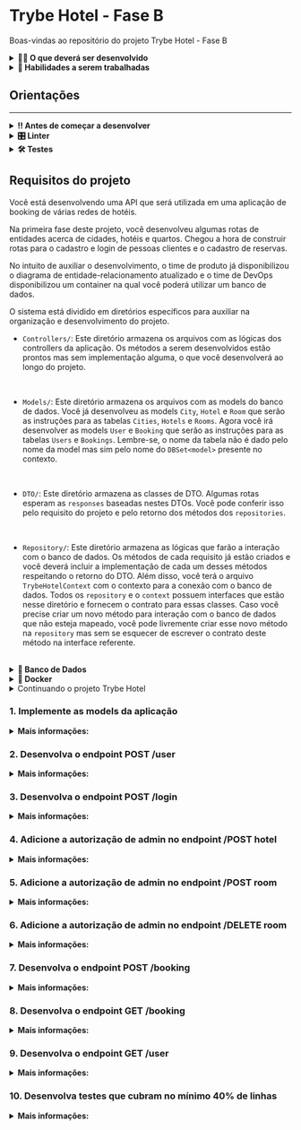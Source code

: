 # Trybe Hotel - Fase B

Boas-vindas ao repositório do projeto Trybe Hotel - Fase B
  
<details>
<summary><strong>🧑‍💻 O que deverá ser desenvolvido</strong></summary>

A empresa começou a desenvolver um software de booking de várias redes de hotéis.
Sua missão é continuar o desenvolvimento dessa API criando rotas de autenticação, adicionando segurança a rotas previamente criadas e criando rotas seguras.
(Aplicação desenvolvida durante o curso da eletiva de C# na Trybe).

</details>
  
<details>
  <summary><strong>📝 Habilidades a serem trabalhadas </strong></summary>

- Entender do funcionamento do ASP.NET e como ele se integra ao C#.
- Criar rotas de autenticação usando tokens JWT.
- Criar políticas de autorização.
- Utilizar políticas de autorização em rotas seguras.


</details>


## Orientações
---

<details>
  <summary><strong>‼️ Antes de começar a desenvolver</strong></summary><br />

  1. Clone o repositório

  2. Instale as dependências
  
  - Entre na pasta `src/`.
  - Execute o comando: `dotnet restore`.
  
  3. Crie uma branch a partir da branch `master`

  4. Adicione as mudanças ao _stage_ do Git e faça um `commit`

  5. Adicione a sua branch com o novo `commit` ao repositório remoto
    
  6. Crie um novo `Pull Request` _(PR)_

</details>


<details>
  <summary><strong>🎛 Linter</strong></summary><br />

  Usaremos o [NetAnalyzer](https://docs.microsoft.com/pt-br/dotnet/fundamentals/code-analysis/overview) para fazer a análise estática do seu código.

  Este projeto já vem com as dependências relacionadas ao _linter_ configuradas no arquivo `.csproj`.

  O analisador já é instalado pelo plugin da `Microsoft C#` no `VSCode`. Para isso, basta fazer o download do [plugin](https://marketplace.visualstudio.com/items?itemName=ms-dotnettools.csharp) e instalá-lo.
</details>

<details>
  <summary><strong>🛠 Testes</strong></summary><br />

  O .NET já possui sua própria plataforma de testes.
  
  Este projeto já vem configurado e com suas dependências.

  ### Executando todos os testes

  Para executar os testes com o .NET, execute o comando dentro do diretório do seu projeto `src`!

  ```
  dotnet test
  ```

  ### Executando um teste específico

  Para executar um teste específico, basta executar o comando `dotnet test --filter Name~TestMethod1`.

  :warning: **Importante:** o comando irá executar testes cujo nome contém `TestMethod1`.

  :warning: **O avaliador automático não necessariamente avalia seu projeto na ordem em que os requisitos aparecem no readme. Isso acontece para deixar o processo de avaliação mais rápido. Então, não se assuste se isso acontecer, ok?**

  ### Outras opções para testes
  - Algumas opções que podem lhe ajudar são:
    -  `-?|-h|--help`: exibe a descrição completa de como utilizar o comando.
    -  `-t|--list-tests`: lista todos os testes, ao invés de executá-los.
    -  `-v|--verbosity <LEVEL>`: define o nível de detalhe na resposta dos testes.
      - `q | quiet`
      - `m | minimal`
      - `n | normal`
      - `d | detailed`
      - `diag | diagnostic`
      - Exemplo de uso: 
         ```
           dotnet test -v diag
         ```
         ou
         ```            
           dotnet test --verbosity=diagnostic
         ``` 
</details>

## Requisitos do projeto

Você está desenvolvendo uma API que será utilizada em uma aplicação de booking de várias redes de hotéis.

Na primeira fase deste projeto, você desenvolveu algumas rotas de entidades acerca de cidades, hotéis e quartos. Chegou a hora de construir rotas para o cadastro e login de pessoas clientes e o cadastro de reservas.

No intuito de auxiliar o desenvolvimento, o time de produto já disponibilizou o diagrama de entidade-relacionamento atualizado e o time de DevOps disponibilizou um container na qual você poderá utilizar um banco de dados.

O sistema está dividido em diretórios específicos para auxiliar na organização e desenvolvimento do projeto.

- `Controllers/`: Este diretório armazena os arquivos com as lógicas dos controllers da aplicação. Os métodos a serem desenvolvidos estão prontos mas sem implementação alguma, o que você desenvolverá ao longo do projeto.
<br />

- `Models/`: Este diretório armazena os arquivos com as models do banco de dados. Você já desenvolveu as models `City`, `Hotel` e `Room` que serão as instruções para as tabelas `Cities`, `Hotels` e `Rooms`. Agora você irá desenvolver as models `User` e `Booking` que serão as instruções para as tabelas `Users` e `Bookings`. Lembre-se, o nome da tabela não é dado pelo nome da model mas sim pelo nome do `DBSet<model>` presente no contexto.
<br />

- `DTO/`: Este diretório armazena as classes de DTO. Algumas rotas esperam as `responses` baseadas nestes DTOs. Você pode conferir isso pelo requisito do projeto e pelo retorno dos métodos dos `repositories`.
<br />

- `Repository/`: Este diretório armazena as lógicas que farão a interação com o banco de dados. Os métodos de cada requisito já estão criados e você deverá incluir a implementação de cada um desses métodos respeitando o retorno do DTO. Além disso, você terá o arquivo `TrybeHotelContext` com o contexto para a conexão com o banco de dados. Todos os `repository` e o `context` possuem interfaces que estão nesse diretório e fornecem o contrato para essas classes. Caso você precise criar um novo método para interação com o banco de dados que não esteja mapeado, você pode livremente criar esse novo método na `repository` mas sem se esquecer de escrever o contrato deste método na interface referente.
<br />

<details id='der'>
  <summary><strong>🎲 Banco de Dados</strong></summary>
  <br/>

  Para o desenvolvimento, o time de produto disponibilizou um *Diagrama de Entidade-Relacionamento (DER)* para construir a modelagem do banco de dados. Com essa imagem você já consegue saber:
  - Como nomear suas tabelas e colunas;
  - Quais são os tipos de suas colunas;
  - Relações entre tabelas.

    ![banco de dados](img/der.png)

  O diagrama infere 05 tabelas:
  - ***Cities***: tabela que armazenará um conjunto de cidades nas quais os hotéis estão localizados (já desenvolvida).
  - ***Hotels***: tabela que armazenará os hotéis da nossa aplicação. Note que informamos o `CityId`, atributo que armazenará o id da cidade (já desenvolvida).
  - ***Rooms***: tabela que armazenará os quartos de cada hotel da nossa aplicação. Note que informamos o `HotelId`, atributo que armazenará o id do hotel (já desenvolvida).
  - ***Users***: tabela que armazenará as pessoas usuárias do sistema.
  - ***Bookings***: tabela que armazenará as reservas de quartos de hotéis. Note que informamos os atributos `UserId`, que armazenará o id da pessoa usuária e `RoomId`, que armazenará o id do quarto reservado.

  Acerca dos relacionamentos, pelo diagrama de entidade-relacionamento temos:
  - Uma cidade pode ter vários hotéis.
  - Um hotel pode ter vários quartos.
  - Uma pessoa usuária pode ter várias reservas.
  - Um quarto pode ter várias reservas.

  ⚠️ **Você poderá criar migrations para visualizar o banco de dados**

</details>

<details>
<summary><strong>🐳 Docker</strong></summary><br />

Para auxiliar no desenvolvimento, este projeto possui um arquivo do docker compose para subir um serviço do banco de dados `Azure Data Studio`. Este banco de dados possui a mesma arquitetura do `SQL Server`.

Para subir o serviço, utilize o comando:

```shell
docker-compose up -d --build
```

Para conectar ao seu sistema de gerenciamento de banco de dados, utilize as seguintes credenciais:

- `Server`: localhost
- `User`: sa
- `Password`: TrybeHotel12!
- `Database`: TrybeHotel
- `Trust server certificate`: true

Para criar o contexto do banco de dados na sua aplicação, utilize como connection string:

```csharp
var connectionString = "Server=localhost;Database=TrybeHotel;User=SA;Password=TrybeHotel12!;TrustServerCertificate=True";
```

⚠️ ** Essa connection string poderá ser utilizada no requisito 1 **

</details>

<details id='refatorando'>
  <summary>Continuando o projeto Trybe Hotel</summary>

Você já iniciou o projeto da nossa aplicação e portanto, todas as funcionalidades podem ser trazidas para não duplicar o funcionamento. Isso será muito importante, especialmente no que diz respeito ao banco de dados. Algumas models do seu banco de dados anterior serão referenciadas nas models agora, portanto, vamos trazer as funcionalidades anteriores.

Mas como fazemos isso:

Após clonar o repositório deste projeto, apenas copie e cole as funcionalidades que você construiu anteriormente:

- `Controllers`: copie todos os arquivos do diretório `Controllers` do projeto anterior e cole no diretório `Controllers` deste projeto.
- `Dto`: copie todos os arquivos do diretório `Dto` do projeto anterior e cole no diretório `Dto` deste projeto.
- `Models`: copie os arquivos referentes às models `City`, `Hotel` e `Room` do projeto anterior e cole no diretório `Models` deste projeto.
- `Repository`: copie os arquivos `CityRepository`, `RoomRepository` e `HotelRepository` do projeto anterior e cole no diretório `Repository` deste projeto. Não copie as interfaces. Para o arquivo `TrybeHotelContext`, não o substitua. Apenas adicione os `DBSets` e implemente os métodos `OnConfiguring()` e `OnModelCreating()`.
- `Migrations`: Se você possui um diretório de migrations, significa que você criou migrations no projeto anterior. Não copie este diretório e crie migrations novas porque a instância do banco de dados no container não será o mesmo.
- `Testes`: No projeto de testes, você pode copiar a funcionalidade do arquivo `src/TrybeHotel.Test/IntegrationTest.cs`.

</details>


### 1. Implemente as models da aplicação

<details>
  <summary><strong>Mais informações:</strong></summary>

  Implemente os arquivos do diretório `/src/TrybeHotel/Models/`

  <details>
    <summary>Implemente as models do projeto anterior</summary>

  Você pode copiar todas as models do projeto anterior.

  Siga as instruções da seção [Continuando o projeto Trybe hotel](#refatorando)

  </details>

  <details>
    <summary>Implemente a model <code>User</code></summary>
    <br />
User representará as pessoas usuárias da aplicação e deverá conter os seguintes campos:

- `UserId`: Chave primária (int)
- `Name`: string
- `Email`: string
- `Password`: string
- `UserType`: string 

Cada pessoa usuária tem várias reservas. A propriedade de navegação para `Booking` deve se chamar `Bookings` (anulável).

O atributo `UserType`, no futuro, receberá os valores `admin` ou `client` e representará a nossa autorização.

Em caso de dúvidas, consulte o [diagrama de entidade-relacionamento](#der)
  </details>

  <details>
    <summary>Implemente a model <code>Booking</code></summary>
    <br />
Booking representará as reservas da aplicação e deverá conter os seguintes campos:

- `BookingId`: Chave primária (int)
- `CheckIn`: Datetime (data da entrada)
- `CheckOut`: Datetime (data de saída)
- `GuestQuant`: int (número de hóspedes no quarto)
- `UserId`: int (chave estrangeira que representa a pessoa usuária que está reservando o quarto) 
- `RoomId`: int (chave estrangeira que representa o quarto que está sendo reservado) 

Cada reserva tem uma pessoa usuária. A propriedade de navegação para `User` deve se chamar `User` (anulável).
Cada reserva tem um quarto. A propriedade de navegação para `Room` deve se chamar `Room` (anulável).

Em caso de dúvidas, consulte o [diagrama de entidade-relacionamento](#der)
  </details>
  
  <details>
    <summary>Implemente o contexto do banco de dados</summary>
    <br />

Finalize a implementação do contexto da aplicação no arquivo `src/TrybeHotel/Repository/TrybeHotelContext.cs`.

O contexto deverá ter todas as models da aplicação com os nomes `Cities`, `Hotels`, `Rooms`, `Users` e `Bookings`.

Faça um `override` do método `OnConfiguring` para o contexto se conectar ao seu banco de dados local.

Caso você queira executar o seu projeto para testar localmente, utilize o arquivo docker-compose.yml com um banco SqlServer. Caso você queira usar essa base, tenha o Docker e o docker-compose instalado na sua máquina!

Caso utilize este banco, configure a sua connectionString como:

```csharp
var connectionString = "Server=localhost;Database=TrybeHotel;User=SA;Password=TrybeHotel12!;TrustServerCertificate=True";
```

Você pode criar as tabelas do banco de dados atráves dos comandos `dotnet ef migrations add InitialCreate` e `dotnet ef database update`. Caso você execute esse comando, certifique-se de que o CLI do Entity Framework esteja instalado na sua máquina!
  </details>


<br />

**O que será testado:**

- Será testado que todas as models foram implementadas corretamente.
- Será testado que as models possuem as chaves primárias e estrangeiras necessárias.

</details>


### 2. Desenvolva o endpoint POST /user

<details>
  <summary><strong>Mais informações:</strong></summary>


- Este endpoint será responsável por inserir uma nova pessoa usuária.
- Implemente a lógica da sua controller no método `Add()` do arquivo `src/TrybeHotel/Controllers/UserController.cs`.
- Implemente a lógica de interação ao banco de dados no método `Add()` do arquivo `src/TrybeHotel/Repository/UserRepository.cs`.
- A sua repository retorna um tipo `UserDto` que deverá ser implementado no arquivo `src/TrybeHotel/Dto/UserDto.cs`. A sua classe de DTO deve seguir o formato da response da requisição. 
- O corpo da sua requisição deve seguir o tipo `UserDtoInsert` que deverá ser implementado no arquivo `src/TrybeHotel/Dto/UserDto.cs`. A sua classe de DTO deve seguir o formato da request da requisição. 

<br />

👀 **De olho na dica:** Monte o retorno do seu repository com os conhecimentos de `LINQ` e `DTO` já obtidos.
<br />

👀 **De olho na dica 2:** Para obter um único elemento de uma coleção, você pode obter o primeiro com o método `First()`. Exemplo: `coleção.First()`.

<br />

- O endpoint deve ser acessível através da URL `/user` e deve ser do tipo `POST`;
- O atributo `userType` deve ser salvo com o valor `client`.
- O corpo da requisição deve seguir o padrão abaixo

```json
{
	"Name":"Rebeca",
	"Email": "rebeca.santos@trybehotel.com",
	"Password": "123456"
}
```
  <details>
    <summary>Será testado que não é possível inserir uma pessoa usuária com e-mail repetido</summary>

- Caso o e-mail seja repetido, a pessoa usuária não deve ser cadastrada.
- A resposta deve ser o status `409`.
- O corpo da resposta deve seguir o formato abaixo:


```json
{
  "message": "User email already exists"
}
```

**O que será testado:**

- Será testado que o status de retorno será `409`.
- Será testado que o corpo da resposta segue o padrão esperado.

</details>

  <details>
    <summary>Será testado que é possível inserir uma pessoa usuária com sucesso</summary>

- Caso o e-mail não seja repetido, a pessoa usuária deve ser cadastrada com sucesso.
- A resposta deve ser o status `201`.
- O corpo da resposta deve seguir o formato abaixo:

```json

{
  "userId": 1,
	"Name":"Rebeca",
	"Email": "rebeca.santos@trybehotel.com",
	"userType": "client"
}
```

**O que será testado:**

- Será testado que, quando solicitada a requisição, a mesma insira no banco de dados e retorne de acordo com o modelo
- Será testado que o status de retorno será `201`.
- Será testado que o corpo da resposta segue o padrão esperado.
  </details>


 ⚠️ A partir da criação deste endpoint, você poderá utilizar o cadastro de pessoas usuárias. O sistema automaticamente cadastrará uma pessoa usuária `admin` com o e-mail `admin@admin.com` e senha `admin`. Você também pode alterar qualquer pessoa usuária para `admin` realizando um update no banco de dados com o comando `SQL`:

```sql
UPDATE Users SET UserType = 'admin' where UserId = 1
```

Substitua o número `1` pelo id da pessoa usuária que você deseja adicionar permissão de `admin`.


</details>

### 3. Desenvolva o endpoint POST /login

<details>
  <summary><strong>Mais informações:</strong></summary>


- Este endpoint será responsável por fazer um login.
- Implemente a lógica da sua controller no método `Login()` do arquivo `src/TrybeHotel/Controllers/LoginController.cs`.
- Implemente a lógica de interação ao banco de dados no método `lOGIN()` do arquivo `src/TrybeHotel/Repository/UserRepository.cs`.
- A sua repository retorna um tipo `UserDto` que deverá ser implementado no arquivo `src/TrybeHotel/Dto/UserDto.cs`. A sua classe de DTO deve seguir o formato da response da requisição. 
- O corpo da sua requisição deve seguir o tipo `LoginDto` que deverá ser implementado no arquivo `src/TrybeHotel/Dto/UserDto.cs`. A sua classe de DTO deve seguir o formato da request da requisição. 
- A lógica para criar o token pode ser implementada nos métodos `Generate` e `AddClaims` no arquivo `src/TrybeHotel/Services/TokenGenerator.cs`.
- Adicione em suas claims, uma claim com o tipo `ClaimType.Email` e o valor do e-mail da pessoa usuária.
- Caso a pessoa usuária seja do tipo `admin`, adicione em suas claims, uma claim com o tipo `ClaimType.Role` e o valor `admin`.

<br />

👀 **De olho na dica:** Monte o retorno do seu repository com os conhecimentos de `LINQ` e `DTO` já obtidos.
<br />

👀 **De olho na dica 2:** Para obter um único elemento de uma coleção, você pode obter o primeiro com o método `First()`. Exemplo: `coleção.First()`.


<br />

- O endpoint deve ser acessível através da URL `/login` e deve ser do tipo `POST`;
- O corpo da requisição deve seguir o padrão abaixo

```json
{
	"Email": "rebeca.santos@trybehotel.com",
	"Password": "123456"
}
```
  <details>
    <summary>Será testado que não é possível fazer login com credenciais erradas</summary>

Caso a combinação e-mail e senha não existam:
- A resposta deve ser o status `401`.
- O corpo da resposta deve seguir o formato abaixo:


```json
{
  "message": "Incorrect e-mail or password"
}
```

**O que será testado:**

- Será testado que o status de retorno será `401`.
- Será testado que o corpo da resposta segue o padrão esperado.

</details>

  <details>
    <summary>Será testado que é possível fazer login com sucesso</summary>

- Caso as credenciais estejam corretas:
- A resposta deve ser o status `200`.
- O corpo da resposta deve seguir o formato abaixo:

```json

{
  "token": "eyJhbGciOiJIUzI1NiIsInR5cCI6IkpXVCJ9.eyJyb2xlIjoiYWRtaW4iLCJlbWFpbCI6ImRhbmlsby5zaWx2YUBiZXRyeWJlLmNvbSIsIm5iZiI6MTY4ODQxMTIxMiwiZXhwIjoxNjg4NDk3NjEyLCJpYXQiOjE2ODg0MTEyMTJ9.q1cNj2_xspeQC6Uz1maV79P95hVtWH4Z7auZgOen-Qo",
}
```

**O que será testado:**

- Será testado que o status de retorno será `200`.
- Será testado que o corpo da resposta segue o padrão esperado.
  </details>

</details>


### 4. Adicione a autorização de admin no endpoint /POST hotel


<details>
  <summary><strong>Mais informações:</strong></summary>

  - Este endpoint já foi desenvolvido na fase anterior. Agora iremos apenas adicionar uma permissão de admin.

  Você pode copiar todas as controllers do projeto anterior.

  Siga as instruções da seção [Continuando o projeto Trybe hotel](#refatorando)

  - Crie uma política chamada `Admin` que requira a claim `ClaimType.Email` e a claim `ClaimType.Role` como `admin`.
  - Crie uma política chamada `Client` que requira a claim `ClaimType.Email`.
  - As políticas devem ser criadas no arquivo `src/TrybeHotel/Program.cs`.
  - A adição da autorização da política no controller deve ser feita no arquivo `src/TrybeHotel/Controllers/HotelController.cs`.

**O que será testado:**

- Será validado que é possível realizar as operações do endpoint com a autorização de admin.
- Será validado que o status será proibido caso o acesso não seja admin.
- Será validado que o status será não autorizado caso o acesso não exista.

</details>


### 5. Adicione a autorização de admin no endpoint /POST room

<details>
  <summary><strong>Mais informações:</strong></summary>

  - Este endpoint já foi desenvolvido na fase anterior. Agora iremos apenas adicionar uma permissão de admin.

  Você pode copiar todas as controllers do projeto anterior.

  Siga as instruções da seção [Continuando o projeto Trybe hotel](#refatorando)

  - Crie uma política chamada `Admin` que requira a claim `ClaimType.Email` e a claim `ClaimType.Role` como `admin`. Este é o mesmo desenvolvimento do requisito anterior. Caso já tenha feito, pule esta parte.
  - Crie uma política chamada `Client` que requira a claim `ClaimType.Email`. Este é o mesmo desenvolvimento do requisito anterior. Caso já tenha feito, pule esta parte.
  - As políticas devem ser criadas no arquivo `src/TrybeHotel/Program.cs`. Este é o mesmo desenvolvimento do requisito anterior. Caso já tenha feito, pule esta parte.
  - A adição da autorização da política no controller deve ser feita no arquivo `src/TrybeHotel/Controllers/RoomController.cs`.

**O que será testado:**

- Será validado que é possível realizar as operações do endpoint com a autorização de admin.
- Será validado que o status será proibido caso o acesso não seja admin.
- Será validado que o status será não autorizado caso o acesso não exista.

</details>


### 6. Adicione a autorização de admin no endpoint /DELETE room

<details>
  <summary><strong>Mais informações:</strong></summary>

  - Este endpoint já foi desenvolvido na fase anterior. Agora iremos apenas adicionar uma permissão de admin.

  Você pode copiar todas as controllers do projeto anterior.

  Siga as instruções da seção [Continuando o projeto Trybe hotel](#refatorando)

  - Crie uma política chamada `Admin` que requira a claim `ClaimType.Email` e a claim `ClaimType.Role` como `admin`. Este é o mesmo desenvolvimento do requisito anterior. Caso já tenha feito, pule esta parte.
  - Crie uma política chamada `Client` que requira a claim `ClaimType.Email`. Este é o mesmo desenvolvimento do requisito anterior. Caso já tenha feito, pule esta parte.
  - As políticas devem ser criadas no arquivo `src/TrybeHotel/Program.cs`. Este é o mesmo desenvolvimento do requisito anterior. Caso já tenha feito, pule esta parte.
  - A adição da autorização da política no controller deve ser feita no arquivo `src/TrybeHotel/Controllers/RoomController.cs`.

**O que será testado:**

- Será validado que é possível realizar as operações do endpoint com a autorização de admin.
- Será validado que o status será proibido caso o acesso não seja admin.
- Será validado que o status será não autorizado caso o acesso não exista.

</details>



### 7. Desenvolva o endpoint POST /booking

<details>
  <summary><strong>Mais informações:</strong></summary>


- Este endpoint será responsável por inserir uma nova reserva.
- Implemente a lógica da sua controller no método `Add()` do arquivo `src/TrybeHotel/Controllers/BookingController.cs`.
- Implemente a lógica de interação ao banco de dados no método `Add()` do arquivo `src/TrybeHotel/Repository/BookingRepository.cs`.
- A sua repository retorna um tipo `BookingResponse` que deverá ser implementado no arquivo `src/TrybeHotel/Dto/BookingDto.cs`. A sua classe de DTO deve seguir o formato da response da requisição. 
- O corpo da sua requisição deve seguir o tipo `BookingDtoInsert` que deverá ser implementado no arquivo `src/TrybeHotel/Dto/BookingDto.cs`. A sua classe de DTO deve seguir o formato da request da requisição. 
<br />

👀 **De olho na dica:** Monte o retorno do seu repository com os conhecimentos de `LINQ` e `DTO` já obtidos.
<br />

👀 **De olho na dica 2:** Para obter um único elemento de uma coleção, você pode obter o primeiro com o método `First()`. Exemplo: `coleção.First()`.

<br />

- O endpoint deve ser acessível através da URL `/booking` e deve ser do tipo `POST`;
- O endpoint deve ter autorização para a Política `Client` (desenvolvida nos requisitos 4, 5 ou 6).
- O endpoint deve obter a pessoa usuária pelo token.
- O corpo da requisição deve seguir o padrão abaixo

```json
{
	"CheckIn":"2030-08-27",
	"CheckOut":"2030-08-28",
	"GuestQuant":"1",
	"RoomId":1
}
```
  <details>
    <summary>Será testado que não é possível inserir uma reserva se a quantidade de hóspedes for maior do que a capacidade do quarto</summary>

- Caso o valor `GuestQuant` seja maior do que o valor de `Capacity` do quarto escolhido, a reserva não deve ser realizada.
- A resposta deve ser o status `400`.
- O corpo da resposta deve seguir o formato abaixo:


```json
{
  "message": "Guest quantity over room capacity"
}
```

**O que será testado:**

- Será testado que o status de retorno será `400`.
- Será testado que o corpo da resposta segue o padrão esperado.

</details>

  <details>
    <summary>Será testado que é possível inserir uma nova reserva com sucesso</summary>

- A resposta deve ser o status `201`.
- O corpo da resposta deve seguir o formato abaixo:

```json

{
	"bookingId": 1,
	"checkIn": "2030-08-27T00:00:00",
	"checkOut": "2030-08-28T00:00:00",
	"guestQuant": 1,
	"room": {
		"roomId": 1,
		"name": "Suite básica",
		"capacity": 2,
		"image": "image suite",
		"hotel": {
			"hotelId": 1,
			"name": "Trybe Hotel RJ",
			"address": "Avenida Atlântica, 1400",
			"cityId": 1,
			"cityName": "Rio de Janeiro"
		}
	}
}
```

**O que será testado:**

- Será testado que, quando solicitada a requisição, a mesma insira no banco de dados e retorne de acordo com o modelo
- Será testado que o status de retorno será `201`.
- Será testado que o corpo da resposta segue o padrão esperado.
  </details>

</details>



### 8. Desenvolva o endpoint GET /booking

<details>
  <summary><strong>Mais informações:</strong></summary>


- Este endpoint será responsável por listar uma única reserva.
- Implemente a lógica da sua controller no método `GetBooking()` do arquivo `src/TrybeHotel/Controllers/BookingController.cs`.
- Implemente a lógica de interação ao banco de dados no método `GetBooking()` do arquivo `src/TrybeHotel/Repository/BookingRepository.cs`.
- A sua repository retorna um tipo `BookingResponse` que deverá ser implementado no arquivo `src/TrybeHotel/Dto/BookingDto.cs`. A sua classe de DTO deve seguir o formato da response da requisição. 
<br />

- O endpoint deve ser acessível através da URL `/booking/:id` e deve ser do tipo `GET`;
- O corpo da requisição é vazio.
- O id da reserva deve estar na URL.
- O endpoint deve conter autorização da política `Client` e deve responder apenas a consultas da pessoa usuária que realizou a reserva.
<br />


👀 **De olho na dica:** Monte o retorno do seu repository com os conhecimentos de `LINQ` e `DTO` já obtidos.
<br />

👀 **De olho na dica 2:** Para converter qualquer tipo de coleção no tipo de coleção `List`, utilize o método `ToList()`.
<br />

👀 **De olho na dica 3:** Para obter um único elemento de uma coleção, você pode obter o primeiro com o método `First()`. Exemplo: `coleção.First()`.
<br />


  <details>
    <summary>Será testado que não é possível consultar uma reserva com credencial inválida</summary>

  Caso a credencial não exista ou esteja errada:
  - A resposta deve ser o status `401`.

  </details>

  <details>
    <summary>Será testado que é possível consultar uma reserva com sucesso</summary>

  - A resposta deve ser o status `200`.
  - O corpo da resposta deve seguir o formato abaixo:

  ```json
  {
  	"bookingId": 1002,
  	"checkIn": "2023-08-27T00:00:00",
  	"checkOut": "2023-08-28T00:00:00",
  	"guestQuant": 1,
  	"room": {
		  "roomId": 1,
		  "name": "Suite básica",
		  "capacity": 2,
		  "image": "image suite",
		  "hotel": {
  			"hotelId": 1,
			  "name": "Trybe Hotel RJ",
			  "address": "Avenida Atlântica, 1400",
			  "cityId": 1,
			"c  ityName": "Rio de Janeiro"
		  }
	  }
  }
  ```

  </details>

</details>


### 9. Desenvolva o endpoint GET /user


<details>
  <summary><strong>Mais informações:</strong></summary>


- Este endpoint será responsável por listar todas as pessoas usuárias.
- Implemente a lógica da sua controller no método `GetUsers()` do arquivo `src/TrybeHotel/Controllers/UserController.cs`.
- Implemente a lógica de interação ao banco de dados no método `GetUsers()` do arquivo `src/TrybeHotel/Repository/UserRepository.cs`.
- A sua repository retorna um tipo `UserDto` que deverá ser implementado no arquivo `src/TrybeHotel/Dto/UserDto.cs`. A sua classe de DTO deve seguir o formato da response da requisição. 
<br />

- O endpoint deve ser acessível através da URL `/user` e deve ser do tipo `GET`;
- O corpo da requisição é vazio.
- O endpoint deve conter autorização da política `Admin` e deve responder apenas a consultas da pessoa usuária com essa permissão.

<br />

👀 **De olho na dica:** Monte o retorno do seu repository com os conhecimentos de `LINQ` e `DTO` já obtidos.
<br />

👀 **De olho na dica 2:** Para converter qualquer tipo de coleção no tipo de coleção `List`, utilize o método `ToList()`.
<br />


  <details>
    <summary>Será testado que não é possível consultar uma reserva com credencial inválida</summary>

  Caso a credencial não exista ou esteja errada:
  - A resposta deve ser o status `401`.

  </details>

  <details>
    <summary>Será testado que é possível consultar uma reserva com sucesso</summary>

  - A resposta deve ser o status `200`.
  - O corpo da resposta deve seguir o formato abaixo:

  ```json
  [
	  {
  	  "userId": 1,
		  "name": "Rebeca",
		  "email": "rebeca.santos@trybehotel.com",
		  "userType": "client"
	  }, 
    /*...*/
  ]
  ```

  </details>
</details>


### 10. Desenvolva testes que cubram no mínimo 40% de linhas

<details>
  <summary><strong>Mais informações:</strong></summary>

- Desenvolva testes de integração que cubram 40% das linhas de código.
- Os testes devem ser implementados no arquivo `src/TrybeHotel.Test/IntegrationTest.cs`
- Este arquivo possui uma classe chamada `IntegrationTest`. Cada método dessa classe é um teste diferente.
- O construtor da classe `IntegrationTest` cria um `context` em memória de um banco de dados que será utilizado nos testes. Verifique neste construtor quais são as cidades, hotéis e quartos disponíveis no banco de dados que será utilizado no teste 👀.
- Este arquivo de testes já possui um método `TestGet` que testa a rota GET `/room`. Utilize o mesmo como exemplo para criar novos métodos e testar outras rotas.

**O que será testado:**

- Será avaliado que os testes cubram 40% das linhas de código.

</details>



